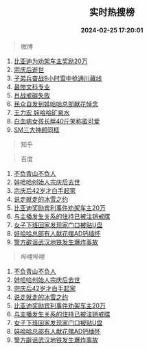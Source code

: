 <div align="center"><h2>实时热搜榜</h2><h4>2024-02-25 17:20:01</h4></div>

> 微博  

1. [比亚迪为劝架车主奖励20万](https://s.weibo.com/weibo?q=%23%E6%AF%94%E4%BA%9A%E8%BF%AA%E4%B8%BA%E5%8A%9D%E6%9E%B6%E8%BD%A6%E4%B8%BB%E5%A5%96%E5%8A%B120%E4%B8%87%23&t=31&band_rank=1&Refer=top)<br />
2. [宗庆后逝世](https://s.weibo.com/weibo?q=%23%E5%AE%97%E5%BA%86%E5%90%8E%E9%80%9D%E4%B8%96%23&t=31&band_rank=2&Refer=top)<br />
3. [子弟兵奋战9小时雪中抢通川藏线](https://s.weibo.com/weibo?q=%23%E5%AD%90%E5%BC%9F%E5%85%B5%E5%A5%8B%E6%88%989%E5%B0%8F%E6%97%B6%E9%9B%AA%E4%B8%AD%E6%8A%A2%E9%80%9A%E5%B7%9D%E8%97%8F%E7%BA%BF%23&t=31&band_rank=3&Refer=top)<br />
4. [最惨文科专业](https://s.weibo.com/weibo?q=%23%E6%9C%80%E6%83%A8%E6%96%87%E7%A7%91%E4%B8%93%E4%B8%9A%23&t=31&band_rank=4&Refer=top)<br />
5. [肖战戒碳失败](https://s.weibo.com/weibo?q=%23%E8%82%96%E6%88%98%E6%88%92%E7%A2%B3%E5%A4%B1%E8%B4%A5%23&t=31&band_rank=5&Refer=top)<br />
6. [民众自发到娃哈哈总部献花悼念](https://s.weibo.com/weibo?q=%23%E6%B0%91%E4%BC%97%E8%87%AA%E5%8F%91%E5%88%B0%E5%A8%83%E5%93%88%E5%93%88%E6%80%BB%E9%83%A8%E7%8C%AE%E8%8A%B1%E6%82%BC%E5%BF%B5%23&t=31&band_rank=6&Refer=top)<br />
7. [王力宏 娃哈哈矿泉水](https://s.weibo.com/weibo?q=%E7%8E%8B%E5%8A%9B%E5%AE%8F%20%E5%A8%83%E5%93%88%E5%93%88%E7%9F%BF%E6%B3%89%E6%B0%B4&t=31&band_rank=7&Refer=top)<br />
8. [白血病女孩长胖40斤笑称蛮可爱](https://s.weibo.com/weibo?q=%23%E7%99%BD%E8%A1%80%E7%97%85%E5%A5%B3%E5%AD%A9%E9%95%BF%E8%83%9640%E6%96%A4%E7%AC%91%E7%A7%B0%E8%9B%AE%E5%8F%AF%E7%88%B1%23&t=31&band_rank=8&Refer=top)<br />
9. [SM三大神颜同框](https://s.weibo.com/weibo?q=%23SM%E4%B8%89%E5%A4%A7%E7%A5%9E%E9%A2%9C%E5%90%8C%E6%A1%86%23&t=31&band_rank=9&Refer=top)<br />

> 知乎  


> 百度  

1. [不负青山不负人](https://www.baidu.com/s?wd=%E4%B8%8D%E8%B4%9F%E9%9D%92%E5%B1%B1%E4%B8%8D%E8%B4%9F%E4%BA%BA&sa=fyb_news&rsv_dl=fyb_news)<br />
2. [娃哈哈创始人宗庆后去世](https://www.baidu.com/s?wd=%E5%A8%83%E5%93%88%E5%93%88%E5%88%9B%E5%A7%8B%E4%BA%BA%E5%AE%97%E5%BA%86%E5%90%8E%E5%8E%BB%E4%B8%96&sa=fyb_news&rsv_dl=fyb_news)<br />
3. [宗庆后42岁才白手起家](https://www.baidu.com/s?wd=%E5%AE%97%E5%BA%86%E5%90%8E42%E5%B2%81%E6%89%8D%E7%99%BD%E6%89%8B%E8%B5%B7%E5%AE%B6&sa=fyb_news&rsv_dl=fyb_news)<br />
4. [说走就走的冰雪之约](https://www.baidu.com/s?wd=%E8%AF%B4%E8%B5%B0%E5%B0%B1%E8%B5%B0%E7%9A%84%E5%86%B0%E9%9B%AA%E4%B9%8B%E7%BA%A6&sa=fyb_news&rsv_dl=fyb_news)<br />
5. [比亚迪奖励宾利事件劝架车主20万](https://www.baidu.com/s?wd=%E6%AF%94%E4%BA%9A%E8%BF%AA%E5%A5%96%E5%8A%B1%E5%AE%BE%E5%88%A9%E4%BA%8B%E4%BB%B6%E5%8A%9D%E6%9E%B6%E8%BD%A6%E4%B8%BB20%E4%B8%87&sa=fyb_news&rsv_dl=fyb_news)<br />
6. [与主播发生关系的住持已被注销戒牒](https://www.baidu.com/s?wd=%E4%B8%8E%E4%B8%BB%E6%92%AD%E5%8F%91%E7%94%9F%E5%85%B3%E7%B3%BB%E7%9A%84%E4%BD%8F%E6%8C%81%E5%B7%B2%E8%A2%AB%E6%B3%A8%E9%94%80%E6%88%92%E7%89%92&sa=fyb_news&rsv_dl=fyb_news)<br />
7. [女子下班回家发现家门口被贴U盘](https://www.baidu.com/s?wd=%E5%A5%B3%E5%AD%90%E4%B8%8B%E7%8F%AD%E5%9B%9E%E5%AE%B6%E5%8F%91%E7%8E%B0%E5%AE%B6%E9%97%A8%E5%8F%A3%E8%A2%AB%E8%B4%B4U%E7%9B%98&sa=fyb_news&rsv_dl=fyb_news)<br />
8. [娃哈哈总部有人献花摆AD钙缅怀](https://www.baidu.com/s?wd=%E5%A8%83%E5%93%88%E5%93%88%E6%80%BB%E9%83%A8%E6%9C%89%E4%BA%BA%E7%8C%AE%E8%8A%B1%E6%91%86AD%E9%92%99%E7%BC%85%E6%80%80&sa=fyb_news&rsv_dl=fyb_news)<br />
9. [警方辟谣武汉地铁发生爆炸事故](https://www.baidu.com/s?wd=%E8%AD%A6%E6%96%B9%E8%BE%9F%E8%B0%A3%E6%AD%A6%E6%B1%89%E5%9C%B0%E9%93%81%E5%8F%91%E7%94%9F%E7%88%86%E7%82%B8%E4%BA%8B%E6%95%85&sa=fyb_news&rsv_dl=fyb_news)<br />

> 哔哩哔哩  

1. [不负青山不负人](https://www.baidu.com/s?wd=%E4%B8%8D%E8%B4%9F%E9%9D%92%E5%B1%B1%E4%B8%8D%E8%B4%9F%E4%BA%BA&sa=fyb_news&rsv_dl=fyb_news)<br />
2. [娃哈哈创始人宗庆后去世](https://www.baidu.com/s?wd=%E5%A8%83%E5%93%88%E5%93%88%E5%88%9B%E5%A7%8B%E4%BA%BA%E5%AE%97%E5%BA%86%E5%90%8E%E5%8E%BB%E4%B8%96&sa=fyb_news&rsv_dl=fyb_news)<br />
3. [宗庆后42岁才白手起家](https://www.baidu.com/s?wd=%E5%AE%97%E5%BA%86%E5%90%8E42%E5%B2%81%E6%89%8D%E7%99%BD%E6%89%8B%E8%B5%B7%E5%AE%B6&sa=fyb_news&rsv_dl=fyb_news)<br />
4. [说走就走的冰雪之约](https://www.baidu.com/s?wd=%E8%AF%B4%E8%B5%B0%E5%B0%B1%E8%B5%B0%E7%9A%84%E5%86%B0%E9%9B%AA%E4%B9%8B%E7%BA%A6&sa=fyb_news&rsv_dl=fyb_news)<br />
5. [比亚迪奖励宾利事件劝架车主20万](https://www.baidu.com/s?wd=%E6%AF%94%E4%BA%9A%E8%BF%AA%E5%A5%96%E5%8A%B1%E5%AE%BE%E5%88%A9%E4%BA%8B%E4%BB%B6%E5%8A%9D%E6%9E%B6%E8%BD%A6%E4%B8%BB20%E4%B8%87&sa=fyb_news&rsv_dl=fyb_news)<br />
6. [与主播发生关系的住持已被注销戒牒](https://www.baidu.com/s?wd=%E4%B8%8E%E4%B8%BB%E6%92%AD%E5%8F%91%E7%94%9F%E5%85%B3%E7%B3%BB%E7%9A%84%E4%BD%8F%E6%8C%81%E5%B7%B2%E8%A2%AB%E6%B3%A8%E9%94%80%E6%88%92%E7%89%92&sa=fyb_news&rsv_dl=fyb_news)<br />
7. [女子下班回家发现家门口被贴U盘](https://www.baidu.com/s?wd=%E5%A5%B3%E5%AD%90%E4%B8%8B%E7%8F%AD%E5%9B%9E%E5%AE%B6%E5%8F%91%E7%8E%B0%E5%AE%B6%E9%97%A8%E5%8F%A3%E8%A2%AB%E8%B4%B4U%E7%9B%98&sa=fyb_news&rsv_dl=fyb_news)<br />
8. [娃哈哈总部有人献花摆AD钙缅怀](https://www.baidu.com/s?wd=%E5%A8%83%E5%93%88%E5%93%88%E6%80%BB%E9%83%A8%E6%9C%89%E4%BA%BA%E7%8C%AE%E8%8A%B1%E6%91%86AD%E9%92%99%E7%BC%85%E6%80%80&sa=fyb_news&rsv_dl=fyb_news)<br />
9. [警方辟谣武汉地铁发生爆炸事故](https://www.baidu.com/s?wd=%E8%AD%A6%E6%96%B9%E8%BE%9F%E8%B0%A3%E6%AD%A6%E6%B1%89%E5%9C%B0%E9%93%81%E5%8F%91%E7%94%9F%E7%88%86%E7%82%B8%E4%BA%8B%E6%95%85&sa=fyb_news&rsv_dl=fyb_news)<br />
